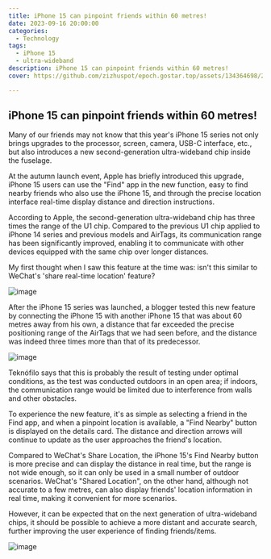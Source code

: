 ```yaml
---
title: iPhone 15 can pinpoint friends within 60 metres!
date: 2023-09-16 20:00:00
categories:
  - Technology
tags:
  - iPhone 15
  - ultra-wideband
description: iPhone 15 can pinpoint friends within 60 metres!
cover: https://github.com/zizhuspot/epoch.gostar.top/assets/134364698/229cf19e-1cda-4d07-a73a-19642af528a7

---
```

## iPhone 15 can pinpoint friends within 60 metres!

Many of our friends may not know that this year's iPhone 15 series not only brings upgrades to the processor, screen, camera, USB-C interface, etc., but also introduces a new second-generation ultra-wideband chip inside the fuselage.

At the autumn launch event, Apple has briefly introduced this upgrade, iPhone 15 users can use the "Find" app in the new function, easy to find nearby friends who also use the iPhone 15, and through the precise location interface real-time display distance and direction instructions.

According to Apple, the second-generation ultra-wideband chip has three times the range of the U1 chip. Compared to the previous U1 chip applied to iPhone 14 series and previous models and AirTags, its communication range has been significantly improved, enabling it to communicate with other devices equipped with the same chip over longer distances.

My first thought when I saw this feature at the time was: isn't this similar to WeChat's 'share real-time location' feature?

![image](https://github.com/zizhuspot/epoch.gostar.top/assets/134364698/e0ef7103-709f-411f-9263-d761a8c1ae33)

After the iPhone 15 series was launched, a blogger tested this new feature by connecting the iPhone 15 with another iPhone 15 that was about 60 metres away from his own, a distance that far exceeded the precise positioning range of the AirTags that we had seen before, and the distance was indeed three times more than that of its predecessor.

![image](https://github.com/zizhuspot/epoch.gostar.top/assets/134364698/e81ccb70-0e69-40ab-a292-b18a6caf777f)

Teknófilo says that this is probably the result of testing under optimal conditions, as the test was conducted outdoors in an open area; if indoors, the communication range would be limited due to interference from walls and other obstacles.

To experience the new feature, it's as simple as selecting a friend in the Find app, and when a pinpoint location is available, a "Find Nearby" button is displayed on the details card. The distance and direction arrows will continue to update as the user approaches the friend's location.

Compared to WeChat's Share Location, the iPhone 15's Find Nearby button is more precise and can display the distance in real time, but the range is not wide enough, so it can only be used in a small number of outdoor scenarios. WeChat's "Shared Location", on the other hand, although not accurate to a few metres, can also display friends' location information in real time, making it convenient for more scenarios.

However, it can be expected that on the next generation of ultra-wideband chips, it should be possible to achieve a more distant and accurate search, further improving the user experience of finding friends/items.

![image](https://github.com/zizhuspot/epoch.gostar.top/assets/134364698/a8d9e803-bd49-4844-9619-c20ac0b7df5c)
